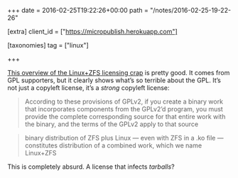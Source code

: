 +++
date = 2016-02-25T19:22:26+00:00
path = "/notes/2016-02-25-19-22-26"

[extra]
client_id = ["https://micropublish.herokuapp.com"]

[taxonomies]
tag = ["linux"]

+++

<p><a href="https://sfconservancy.org/blog/2016/feb/25/zfs-and-linux/">This overview of the Linux+ZFS licensing crap</a> is pretty good. It comes from GPL supporters, but it clearly shows what’s so terrible about the GPL. It’s not just a copyleft license, it’s a <em>strong</em> copyleft license:</p>
<blockquote>
<p>According to these provisions of GPLv2, if you create a binary work that incorporates components from the GPLv2’d program, you must provide the complete corresponding source for that entire work with the binary, and the terms of the GPLv2 apply to that source</p>
</blockquote>
<blockquote>
<p>binary distribution of ZFS plus Linux — even with ZFS in a .ko file — constitutes distribution of a combined work, which we name Linux+ZFS</p>
</blockquote>
<p>This is completely absurd. A license that infects <em>tarballs</em>?</p><a href="https://brid.gy/publish/twitter"></a>